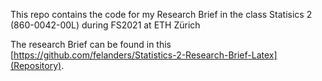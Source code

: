 This repo contains the code for my Research Brief in the class Statisics 2 (860-0042-00L) during FS2021 at ETH Zürich

The research Brief can be found in this [https://github.com/felanders/Statistics-2-Research-Brief-Latex](Repository).
